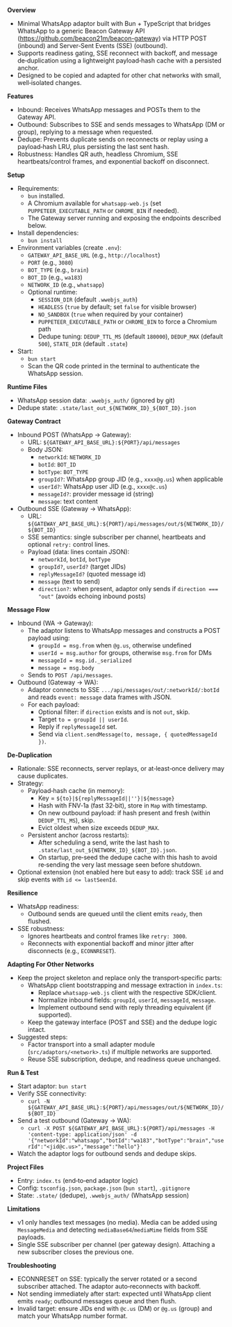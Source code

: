 **Overview**
- Minimal WhatsApp adaptor built with Bun + TypeScript that bridges WhatsApp to a generic Beacon Gateway API (https://github.com/beacon21m/beacon-gateway) via HTTP POST (inbound) and Server‑Sent Events (SSE) (outbound).
- Supports readiness gating, SSE reconnect with backoff, and message de‑duplication using a lightweight payload‑hash cache with a persisted anchor.
- Designed to be copied and adapted for other chat networks with small, well‑isolated changes.

**Features**
- Inbound: Receives WhatsApp messages and POSTs them to the Gateway API.
- Outbound: Subscribes to SSE and sends messages to WhatsApp (DM or group), replying to a message when requested.
- Dedupe: Prevents duplicate sends on reconnects or replay using a payload‑hash LRU, plus persisting the last sent hash.
- Robustness: Handles QR auth, headless Chromium, SSE heartbeats/control frames, and exponential backoff on disconnect.

**Setup**
- Requirements:
  - `bun` installed.
  - A Chromium available for `whatsapp-web.js` (set `PUPPETEER_EXECUTABLE_PATH` or `CHROME_BIN` if needed).
  - The Gateway server running and exposing the endpoints described below.
- Install dependencies:
  - `bun install`
- Environment variables (create `.env`):
  - `GATEWAY_API_BASE_URL` (e.g., `http://localhost`)
  - `PORT` (e.g., `3080`)
  - `BOT_TYPE` (e.g., `brain`)
  - `BOT_ID` (e.g., `wa183`)
  - `NETWORK_ID` (e.g., `whatsapp`)
  - Optional runtime:
    - `SESSION_DIR` (default `.wwebjs_auth`)
    - `HEADLESS` (`true` by default; set `false` for visible browser)
    - `NO_SANDBOX` (`true` when required by your container)
    - `PUPPETEER_EXECUTABLE_PATH` or `CHROME_BIN` to force a Chromium path
    - Dedupe tuning: `DEDUP_TTL_MS` (default `180000`), `DEDUP_MAX` (default `500`), `STATE_DIR` (default `.state`)
- Start:
  - `bun start`
  - Scan the QR code printed in the terminal to authenticate the WhatsApp session.

**Runtime Files**
- WhatsApp session data: `.wwebjs_auth/` (ignored by git)
- Dedupe state: `.state/last_out_${NETWORK_ID}_${BOT_ID}.json`

**Gateway Contract**
- Inbound POST (WhatsApp → Gateway):
  - URL: `${GATEWAY_API_BASE_URL}:${PORT}/api/messages`
  - Body JSON:
    - `networkId`: `NETWORK_ID`
    - `botId`: `BOT_ID`
    - `botType`: `BOT_TYPE`
    - `groupId?`: WhatsApp group JID (e.g., `xxxx@g.us`) when applicable
    - `userId?`: WhatsApp user JID (e.g., `xxxx@c.us`)
    - `messageId?`: provider message id (string)
    - `message`: text content
- Outbound SSE (Gateway → WhatsApp):
  - URL: `${GATEWAY_API_BASE_URL}:${PORT}/api/messages/out/${NETWORK_ID}/${BOT_ID}`
  - SSE semantics: single subscriber per channel, heartbeats and optional `retry:` control lines.
  - Payload (data: lines contain JSON):
    - `networkId`, `botId`, `botType`
    - `groupId?`, `userId?` (target JIDs)
    - `replyMessageId?` (quoted message id)
    - `message` (text to send)
    - `direction?`: when present, adaptor only sends if `direction === "out"` (avoids echoing inbound posts)

**Message Flow**
- Inbound (WA → Gateway):
  - The adaptor listens to WhatsApp messages and constructs a POST payload using:
    - `groupId = msg.from` when `@g.us`, otherwise undefined
    - `userId = msg.author` for groups, otherwise `msg.from` for DMs
    - `messageId = msg.id._serialized`
    - `message = msg.body`
  - Sends to `POST /api/messages`.
- Outbound (Gateway → WA):
  - Adaptor connects to SSE `.../api/messages/out/:networkId/:botId` and reads `event: message` data frames with JSON.
  - For each payload:
    - Optional filter: if `direction` exists and is not `out`, skip.
    - Target `to = groupId || userId`.
    - Reply if `replyMessageId` set.
    - Send via `client.sendMessage(to, message, { quotedMessageId })`.

**De‑Duplication**
- Rationale: SSE reconnects, server replays, or at‑least‑once delivery may cause duplicates.
- Strategy:
  - Payload‑hash cache (in memory):
    - Key = `${to}|${replyMessageId||''}|${message}`
    - Hash with FNV‑1a (fast 32‑bit), store in `Map` with timestamp.
    - On new outbound payload: if hash present and fresh (within `DEDUP_TTL_MS`), skip.
    - Evict oldest when size exceeds `DEDUP_MAX`.
  - Persistent anchor (across restarts):
    - After scheduling a send, write the last hash to `.state/last_out_${NETWORK_ID}_${BOT_ID}.json`.
    - On startup, pre‑seed the dedupe cache with this hash to avoid re‑sending the very last message seen before shutdown.
- Optional extension (not enabled here but easy to add): track SSE `id` and skip events with `id <= lastSeenId`.

**Resilience**
- WhatsApp readiness:
  - Outbound sends are queued until the client emits `ready`, then flushed.
- SSE robustness:
  - Ignores heartbeats and control frames like `retry: 3000`.
  - Reconnects with exponential backoff and minor jitter after disconnects (e.g., `ECONNRESET`).

**Adapting For Other Networks**
- Keep the project skeleton and replace only the transport‑specific parts:
  - WhatsApp client bootstrapping and message extraction in `index.ts`:
    - Replace `whatsapp-web.js` client with the respective SDK/client.
    - Normalize inbound fields: `groupId`, `userId`, `messageId`, `message`.
    - Implement outbound send with reply threading equivalent (if supported).
  - Keep the gateway interface (POST and SSE) and the dedupe logic intact.
- Suggested steps:
  - Factor transport into a small adapter module (`src/adaptors/<network>.ts`) if multiple networks are supported.
  - Reuse SSE subscription, dedupe, and readiness queue unchanged.

**Run & Test**
- Start adaptor: `bun start`
- Verify SSE connectivity:
  - `curl -N ${GATEWAY_API_BASE_URL}:${PORT}/api/messages/out/${NETWORK_ID}/${BOT_ID}`
- Send a test outbound (Gateway → WA):
  - `curl -X POST ${GATEWAY_API_BASE_URL}:${PORT}/api/messages -H 'content-type: application/json' -d '{"networkId":"whatsapp","botId":"wa183","botType":"brain","userId":"<jid@c.us>","message":"hello"}'`
- Watch the adaptor logs for outbound sends and dedupe skips.

**Project Files**
- Entry: `index.ts` (end‑to‑end adaptor logic)
- Config: `tsconfig.json`, `package.json` (`bun start`), `.gitignore`
- State: `.state/` (dedupe), `.wwebjs_auth/` (WhatsApp session)

**Limitations**
- v1 only handles text messages (no media). Media can be added using `MessageMedia` and detecting `mediaBase64`/`mediaMime` fields from SSE payloads.
- Single SSE subscriber per channel (per gateway design). Attaching a new subscriber closes the previous one.

**Troubleshooting**
- ECONNRESET on SSE: typically the server rotated or a second subscriber attached. The adaptor auto‑reconnects with backoff.
- Not sending immediately after start: expected until WhatsApp client emits `ready`; outbound messages queue and then flush.
- Invalid target: ensure JIDs end with `@c.us` (DM) or `@g.us` (group) and match your WhatsApp number format.

